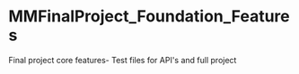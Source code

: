 MMFinalProject_Foundation_Features
==================================

Final project core features- Test files for API's and full project
